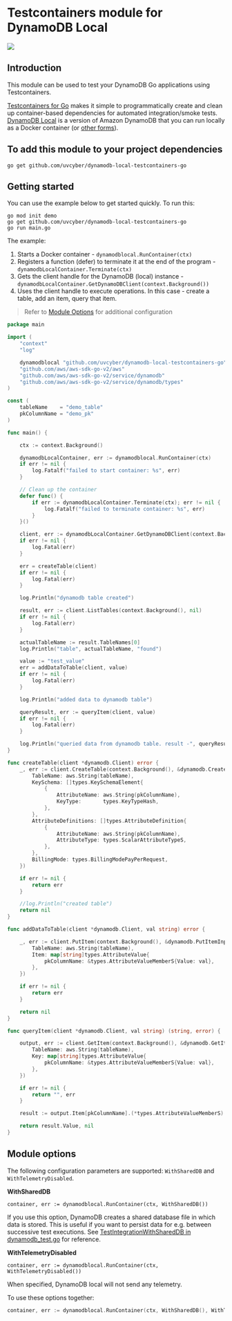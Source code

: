 # Testcontainers module for DynamoDB Local

![](img.png)

## Introduction

This module can be used to test your DynamoDB Go applications using Testcontainers.

[Testcontainers for Go](https://golang.testcontainers.org/) makes it simple to programmatically create and clean up container-based dependencies for automated integration/smoke tests. [DynamoDB Local](https://docs.aws.amazon.com/amazondynamodb/latest/developerguide/DynamoDBLocal.html) is a version of Amazon DynamoDB that you can run locally as a Docker container (or [other forms](https://docs.aws.amazon.com/amazondynamodb/latest/developerguide/DynamoDBLocal.DownloadingAndRunning.html)). 

## To add this module to your project dependencies

```shell
go get github.com/uvcyber/dynamodb-local-testcontainers-go
```

## Getting started

You can use the example below to get started quickly. To run this:

```
go mod init demo
go get github.com/uvcyber/dynamodb-local-testcontainers-go
go run main.go
```

The example:

1. Starts a Docker container - `dynamodblocal.RunContainer(ctx)`
2. Registers a function (defer) to terminate it at the end of the program - `dynamodbLocalContainer.Terminate(ctx)`
3. Gets the client handle for the DynamoDB (local) instance - `dynamodbLocalContainer.GetDynamoDBClient(context.Background())`
4. Uses the client handle to execute operations. In this case - create a table, add an item, query that item.

> Refer to [Module Options](#module-options) for additional configuration

```go
package main

import (
	"context"
	"log"

	dynamodblocal "github.com/uvcyber/dynamodb-local-testcontainers-go"
	"github.com/aws/aws-sdk-go-v2/aws"
	"github.com/aws/aws-sdk-go-v2/service/dynamodb"
	"github.com/aws/aws-sdk-go-v2/service/dynamodb/types"
)

const (
	tableName    = "demo_table"
	pkColumnName = "demo_pk"
)

func main() {

	ctx := context.Background()

	dynamodbLocalContainer, err := dynamodblocal.RunContainer(ctx)
	if err != nil {
		log.Fatalf("failed to start container: %s", err)
	}

	// Clean up the container
	defer func() {
		if err := dynamodbLocalContainer.Terminate(ctx); err != nil {
			log.Fatalf("failed to terminate container: %s", err)
		}
	}()

	client, err := dynamodbLocalContainer.GetDynamoDBClient(context.Background())
	if err != nil {
		log.Fatal(err)
	}

	err = createTable(client)
	if err != nil {
		log.Fatal(err)
	}

	log.Println("dynamodb table created")

	result, err := client.ListTables(context.Background(), nil)
	if err != nil {
		log.Fatal(err)
	}

	actualTableName := result.TableNames[0]
	log.Println("table", actualTableName, "found")

	value := "test_value"
	err = addDataToTable(client, value)
	if err != nil {
		log.Fatal(err)
	}

	log.Println("added data to dynamodb table")

	queryResult, err := queryItem(client, value)
	if err != nil {
		log.Fatal(err)
	}

	log.Println("queried data from dynamodb table. result -", queryResult)
}

func createTable(client *dynamodb.Client) error {
	_, err := client.CreateTable(context.Background(), &dynamodb.CreateTableInput{
		TableName: aws.String(tableName),
		KeySchema: []types.KeySchemaElement{
			{
				AttributeName: aws.String(pkColumnName),
				KeyType:       types.KeyTypeHash,
			},
		},
		AttributeDefinitions: []types.AttributeDefinition{
			{
				AttributeName: aws.String(pkColumnName),
				AttributeType: types.ScalarAttributeTypeS,
			},
		},
		BillingMode: types.BillingModePayPerRequest,
	})

	if err != nil {
		return err
	}

	//log.Println("created table")
	return nil
}

func addDataToTable(client *dynamodb.Client, val string) error {

	_, err := client.PutItem(context.Background(), &dynamodb.PutItemInput{
		TableName: aws.String(tableName),
		Item: map[string]types.AttributeValue{
			pkColumnName: &types.AttributeValueMemberS{Value: val},
		},
	})

	if err != nil {
		return err
	}

	return nil
}

func queryItem(client *dynamodb.Client, val string) (string, error) {

	output, err := client.GetItem(context.Background(), &dynamodb.GetItemInput{
		TableName: aws.String(tableName),
		Key: map[string]types.AttributeValue{
			pkColumnName: &types.AttributeValueMemberS{Value: val},
		},
	})

	if err != nil {
		return "", err
	}

	result := output.Item[pkColumnName].(*types.AttributeValueMemberS)

	return result.Value, nil
}
```

## Module options

The following configuration parameters are supported: `WithSharedDB` and `WithTelemetryDisabled`.

**WithSharedDB**

```
container, err := dynamodblocal.RunContainer(ctx, WithSharedDB())
```

If you use this option, DynamoDB creates a shared database file in which data is stored. This is useful if you want to persist data for e.g. between successive test executions. See [TestIntegrationWithSharedDB in dynamodb_test.go](dynamodb_test.go) for reference.

**WithTelemetryDisabled**

```
container, err := dynamodblocal.RunContainer(ctx, WithTelemetryDisabled())
```

When specified, DynamoDB local will not send any telemetry.

To use these options together:

```go
container, err := dynamodblocal.RunContainer(ctx, WithSharedDB(), WithTelemetryDisabled())
```